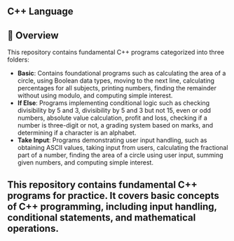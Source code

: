 ## C++ Language

## 📌 Overview
This repository contains fundamental C++ programs categorized into three folders:
- **Basic**: Contains foundational programs such as calculating the area of a circle, using Boolean data types, moving to the next line, calculating percentages for all subjects, printing numbers, finding the remainder without using modulo, and computing simple interest.
- **If Else**: Programs implementing conditional logic such as checking divisibility by 5 and 3, divisibility by 5 and 3 but not 15, even or odd numbers, absolute value calculation, profit and loss, checking if a number is three-digit or not, a grading system based on marks, and determining if a character is an alphabet.
- **Take Input**: Programs demonstrating user input handling, such as obtaining ASCII values, taking input from users, calculating the fractional part of a number, finding the area of a circle using user input, summing given numbers, and computing simple interest.

## This repository contains fundamental C++ programs for practice. It covers basic concepts of C++ programming, including input handling, conditional statements, and mathematical operations.
